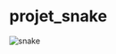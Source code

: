 # projet_snake


![snake](https://github.com/user-attachments/assets/7cd80916-f498-4b98-841d-d83fa721de70)
